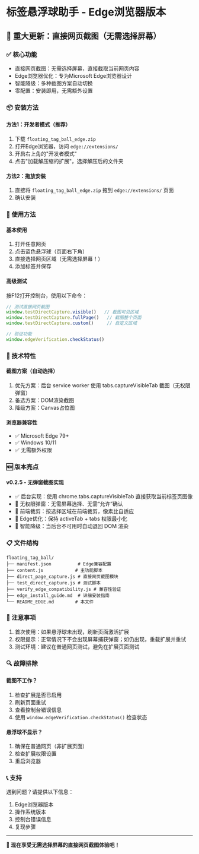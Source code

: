 # 标签悬浮球助手 - Edge浏览器版本

## 🚀 重大更新：直接网页截图（无需选择屏幕）

### ✅ 核心功能
- 直接网页截图：无需选择屏幕，直接截取当前网页内容
- Edge浏览器优化：专为Microsoft Edge浏览器设计
- 智能降级：多种截图方案自动切换
- 零配置：安装即用，无需额外设置

### 📦 安装方法

#### 方法1：开发者模式（推荐）
1. 下载 `floating_tag_ball_edge.zip`
2. 打开Edge浏览器，访问 `edge://extensions/`
3. 开启右上角的"开发者模式"
4. 点击"加载解压缩的扩展"，选择解压后的文件夹

#### 方法2：拖放安装
1. 直接将 `floating_tag_ball_edge.zip` 拖到 `edge://extensions/` 页面
2. 确认安装

### 🎯 使用方法

#### 基本使用
1. 打开任意网页
2. 点击蓝色悬浮球（页面右下角）
3. 直接选择网页区域（无需选择屏幕！）
4. 添加标签并保存

#### 高级测试
按F12打开控制台，使用以下命令：
```javascript
// 测试直接网页截图
window.testDirectCapture.visible()   // 截图可见区域
window.testDirectCapture.fullPage()   // 截图整个页面
window.testDirectCapture.custom()     // 自定义区域

// 验证功能
window.edgeVerification.checkStatus()
```

### 🔧 技术特性

#### 截图方案（自动选择）
1. 优先方案：后台 service worker 使用 tabs.captureVisibleTab 截图（无权限弹窗）
2. 备选方案：DOM渲染截图
3. 降级方案：Canvas占位图

#### 浏览器兼容性
- ✅ Microsoft Edge 79+
- ✅ Windows 10/11
- ✅ 无需额外权限

### 🆕 版本亮点

#### v0.2.5 - 无弹窗截图实现
- ✅ 后台实现：使用 chrome.tabs.captureVisibleTab 直接获取当前标签页图像
- 🚫 无权限弹窗：无需屏幕选择、无需“允许”确认
- 🧭 前端裁剪：按选择区域在前端裁剪，像素比自适应
- 🎯 Edge优化：保持 activeTab + tabs 权限最小化
- 🔧 智能降级：当后台不可用时自动退回 DOM 渲染

### 📋 文件结构
```
floating_tag_ball/
├── manifest.json          # Edge兼容配置
├── content.js            # 主功能脚本
├── direct_page_capture.js # 直接网页截图模块
├── test_direct_capture.js # 测试脚本
├── verify_edge_compatibility.js # 兼容性验证
├── edge_install_guide.md  # 详细安装指南
└── README_EDGE.md        # 本文件
```

### 🚨 注意事项

1. 首次使用：如果悬浮球未出现，刷新页面激活扩展
2. 权限提示：正常情况下不会出现屏幕捕获弹窗；如仍出现，重载扩展并重试
3. 测试环境：建议在普通网页测试，避免在扩展页面测试

### 🔍 故障排除

#### 截图不工作？
1. 检查扩展是否已启用
2. 刷新页面重试
3. 查看控制台错误信息
4. 使用 `window.edgeVerification.checkStatus()` 检查状态

#### 悬浮球不显示？
1. 确保在普通网页（非扩展页面）
2. 检查扩展权限设置
3. 重启浏览器

### 📞 支持

遇到问题？请提供以下信息：
1. Edge浏览器版本
2. 操作系统版本
3. 控制台错误信息
4. 复现步骤

---

**🎉 现在享受无需选择屏幕的直接网页截图体验吧！**